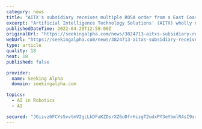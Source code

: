 ```yaml
---
category: news
title: "AITX's subsidiary receives multiple ROSA order from a East Coast college"
excerpt: "Artificial Intelligence Technology Solutions' (AITX) wholly owned subsidiary Robotic Assistance Devices received an order for 5 ROSA security robots from a renowned private"
publishedDateTime: 2022-04-20T12:58:00Z
originalUrl: "https://seekingalpha.com/news/3824713-aitxs-subsidiary-receives-multiple-rosa-order-from-a-east-coast-college"
webUrl: "https://seekingalpha.com/news/3824713-aitxs-subsidiary-receives-multiple-rosa-order-from-a-east-coast-college"
type: article
quality: 18
heat: 18
published: false

provider:
  name: Seeking Alpha
  domain: seekingalpha.com

topics:
  - AI in Robotics
  - AI

secured: "JGizvz6FCYsSvvtmV2gLLkDFaKZDsrXZ6uDfrHizgT2udxPY3eYbmlR4sI9srhl2Q0ir3Go7tbduNZPNegoYpC+72Fj7A6qKi85nHtw1Vm5vJ5JQ+5gMJvnMlM7pCRwYP776zSQZpGXqszPzIQFVWA7Zj4VZcJZoV+nasc36EnH2/kjuwvueEHkv+AJ5oPkPM/MY7NMPZvyiN2t62MFIqwyM0xzahcir3/sdN1zK9pZywr1Kp1a8lTRRQkVaU1eaXBPNkY/LxkSiQc+6AjDnp6VdMk9AZpRSp8NEyCrh4twYj8Yujl+WCAKT0G86E2egP2lVuQaplMtgKiWUM56sRd/q2O1ZXEaGpuryJdKpYws=;AFkTM7GqTnrCvj6AmfYvLw=="
---
```


